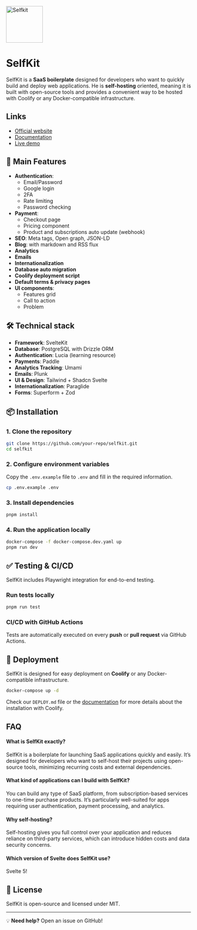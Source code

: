 
<img src="https://selfkit.dev/favicon.png" alt="Selfkit" width="100px">

# SelfKit

SelfKit is a **SaaS boilerplate** designed for developers who want to quickly build and deploy web applications. He is **self-hosting** oriented, meaning it is built with open-source tools and provides a convenient way to be hosted with Coolify or any Docker-compatible infrastructure.

## Links

- [Official website](https://selfkit.dev/)
- [Documentation](https://docs.selfkit.dev/docs)
- [Live demo](https://demo.selfkit.dev/)



## 🚀 Main Features

- **Authentication**:
  - Email/Password
  - Google login
  - 2FA
  - Rate limiting
  - Password checking
- **Payment**:
  - Checkout page
  - Pricing component
  - Product and subscriptions auto update (webhook)
- **SEO**: Meta tags, Open graph, JSON-LD
- **Blog**: with markdown and RSS flux
- **Analytics**
- **Emails**
- **Internationalization**
- **Database auto migration**
- **Coolify deployment script**
- **Default terms & privacy pages**
- **UI components**:
  - Features grid
  - Call to action
  - Problem

## 🛠️ Technical stack

- **Framework**: SvelteKit
- **Database**: PostgreSQL with Drizzle ORM
- **Authentication**: Lucia (learning resource)
- **Payments**: Paddle
- **Analytics Tracking**: Umami
- **Emails**: Plunk
- **UI & Design**: Tailwind + Shadcn Svelte
- **Internationalization**: Paraglide
- **Forms**: Superform + Zod

## 📦 Installation

### 1. Clone the repository
```bash
git clone https://github.com/your-repo/selfkit.git
cd selfkit
```

### 2. Configure environment variables
Copy the `.env.example` file to `.env` and fill in the required information.
```bash
cp .env.example .env
```

### 3. Install dependencies
```bash
pnpm install
```

### 4. Run the application locally
```bash
docker-compose -f docker-compose.dev.yaml up
pnpm run dev
```
## ✅ Testing & CI/CD
SelfKit includes Playwright integration for end-to-end testing.

### Run tests locally
```bash
pnpm run test
```

### CI/CD with GitHub Actions
Tests are automatically executed on every **push** or **pull request** via GitHub Actions.

## 🚀 Deployment
SelfKit is designed for easy deployment on **Coolify** or any Docker-compatible infrastructure.
```bash
docker-compose up -d
```

Check our ```DEPLOY.md``` file or the [documentation](https://docs.selfkit.dev/docs/coolify) for more details about the installation with Coolify.


## FAQ

#### What is SelfKit exactly?

SelfKit is a boilerplate for launching SaaS applications quickly and easily. It’s designed for developers who want to self-host their projects using open-source tools, minimizing recurring costs and external dependencies.

#### What kind of applications can I build with SelfKit?

You can build any type of SaaS platform, from subscription-based services to one-time purchase products. It’s particularly well-suited for apps requiring user authentication, payment processing, and analytics.

#### Why self-hosting?

Self-hosting gives you full control over your application and reduces reliance on third-party services, which can introduce hidden costs and data security concerns.

#### Which version of Svelte does SelfKit use?

Svelte 5!
## 📜 License
SelfKit is open-source and licensed under MIT.

---

💡 **Need help?** Open an issue on GitHub!
